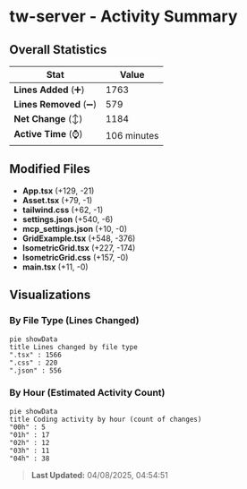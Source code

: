 # tw-server - Activity Summary 

## Overall Statistics

| Stat                   | Value                                                             |
| ---------------------- | ----------------------------------------------------------------- |
| **Lines Added** (➕)   | 1763                                          |
| **Lines Removed** (➖) | 579                                        |
| **Net Change** (↕)    | 1184                |
| **Active Time** (⌚)   | 106 minutes |


## Modified Files
- **App.tsx** (+129, -21)
- **Asset.tsx** (+79, -1)
- **tailwind.css** (+62, -1)
- **settings.json** (+540, -6)
- **mcp_settings.json** (+10, -0)
- **GridExample.tsx** (+548, -376)
- **IsometricGrid.tsx** (+227, -174)
- **IsometricGrid.css** (+157, -0)
- **main.tsx** (+11, -0)

## Visualizations

### By File Type (Lines Changed)

```mermaid
pie showData
title Lines changed by file type
".tsx" : 1566
".css" : 220
".json" : 556
```

### By Hour (Estimated Activity Count)

```mermaid
pie showData
title Coding activity by hour (count of changes)
"00h" : 5
"01h" : 17
"02h" : 12
"03h" : 11
"04h" : 38
```


> **Last Updated:** 04/08/2025, 04:54:51